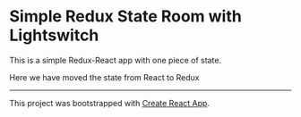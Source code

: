 # Simple Redux State Room with Lightswitch

This is a simple Redux-React app with one piece of state.

Here we have moved the state from React to Redux

---

This project was bootstrapped with [Create React App](https://github.com/facebook/create-react-app).
